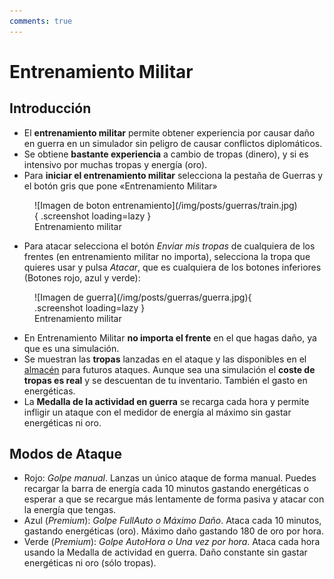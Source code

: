 ```yaml
---
comments: true
---
```


# Entrenamiento Militar

## Introducción

- El **entrenamiento militar** permite obtener experiencia por causar daño en guerra en un simulador sin peligro de causar conflictos diplomáticos.
- Se obtiene **bastante experiencia** a cambio de tropas (dinero), y si es intensivo por muchas tropas y energía (oro).
- Para **iniciar el entrenamiento militar** selecciona la pestaña de Guerras y el botón gris que pone «Entrenamiento Militar»

<figure markdown>
  ![Imagen de boton entrenamiento](/img/posts/guerras/train.jpg){ .screenshot loading=lazy }
  <figcaption>Entrenamiento militar</figcaption>
</figure>

- Para atacar selecciona el botón _Enviar mis tropas_ de cualquiera de los frentes (en entrenamiento militar no importa), selecciona la tropa que quieres usar y pulsa _Atacar_, que es cualquiera de los botones inferiores (Botones rojo, azul y verde):

<figure markdown>
  ![Imagen de guerra](/img/posts/guerras/guerra.jpg){ .screenshot loading=lazy }
  <figcaption>Entrenamiento militar</figcaption>
</figure>

- En Entrenamiento Militar **no importa el frente** en el que hagas daño, ya que es una simulación.
- Se muestran las **tropas** lanzadas en el ataque y las disponibles en el [almacén](/2.-Economia/Almacen/) para futuros ataques. Aunque sea una simulación el **coste de tropas es real** y se descuentan de tu inventario. También el gasto en energéticas.
- La **Medalla de la actividad en guerra** se recarga cada hora y permite infligir un ataque con el medidor de energía al máximo sin gastar energéticas ni oro.

## Modos de Ataque

- Rojo: _Golpe manual_. Lanzas un único ataque de forma manual. Puedes recargar la barra de energía cada 10 minutos gastando energéticas o esperar a que se recargue más lentamente de forma pasiva y atacar con la energía que tengas.
- Azul (_Premium_): _Golpe FullAuto o Máximo Daño_. Ataca cada 10 minutos, gastando energéticas (oro). Máximo daño gastando 180 de oro por hora.
- Verde (_Premium_): _Golpe AutoHora o Una vez por hora_. Ataca cada hora usando la Medalla de actividad en guerra. Daño constante sin gastar energéticas ni oro (sólo tropas).
